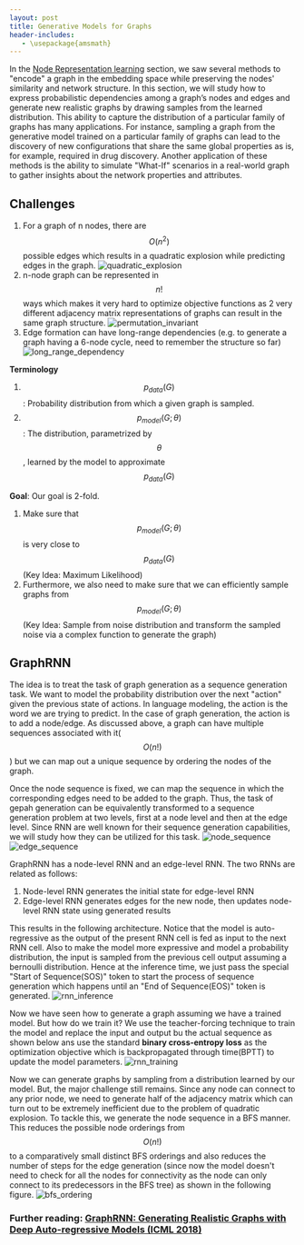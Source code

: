 ```yaml
---
layout: post
title: Generative Models for Graphs
header-includes:
   - \usepackage{amsmath}
---
```


In the [Node Representation learning](node-representation-learning.md) section, we saw several methods to "encode" a graph in the embedding space while preserving the nodes' similarity and network structure. In this section, we will study how to express probabilistic dependencies among a graph’s nodes and edges and generate new realistic graphs by drawing samples from the learned distribution. This ability to capture the distribution of a particular family of graphs has many applications. For instance, sampling a graph from the generative model trained on a particular family of graphs can lead to the discovery of new configurations that share the same global properties as is, for example, required in drug discovery. Another application of these methods is the ability to simulate "What-If" scenarios in a real-world graph to gather insights about the network properties and attributes.

## Challenges 
1. For a graph of n nodes, there are $$O(n^2)$$ possible edges which results in a quadratic explosion while predicting edges in the graph.
![quadratic_explosion](../assets/img/quadratic_explosion.png?style=centerme)
2. n-node graph can be represented in $$n!$$ ways which makes it very hard to optimize objective functions as 2 very different adjacency matrix representations of graphs can result in the same graph structure.
![permutation_invariant](../assets/img/permutation_invariant.png?style=centerme)
3. Edge formation can have long-range dependencies (e.g. to generate a graph having a 6-node cycle, need to remember the structure so far)
![long_range_dependency](../assets/img/long_range_dependency.png?style=centerme)

**Terminology**
1. $$p_{data}(G)$$: Probability distribution from which a given graph is sampled.
2. $$p_{model}(G;\theta)$$: The distribution, parametrized by $$\theta$$, learned by the model to approximate $$p_{data}(G)$$

**Goal**: Our goal is 2-fold. 
1. Make sure that $$p_{model}(G;\theta)$$ is very close to $$p_{data}(G)$$ (Key Idea: Maximum Likelihood)
2. Furthermore, we also need to make sure that we can efficiently sample graphs from $$p_{model}(G;\theta)$$ (Key Idea: Sample from noise distribution and transform the sampled noise via a complex function to generate the graph)

## GraphRNN
The idea is to treat the task of graph generation as a sequence generation task. We want to model the probability distribution over the next "action" given the previous state of actions. In language modeling, the action is the word we are trying to predict. In the case of graph generation, the action is to add a node/edge. As discussed above, a graph can have multiple sequences associated with it($$O(n!)$$) but we can map out a unique sequence by ordering the nodes of the graph. 

Once the node sequence is fixed, we can map the sequence in which the corresponding edges need to be added to the graph. Thus, the task of gepah generation can be equivalently transformed to a sequence generation problem at two levels, first at a node level and then at the edge level. Since RNN are well known for their sequence generation capabilities, we will study how they can be utilized for this task.
![node_sequence](../assets/img/node_sequence.png?style=centerme)
![edge_sequence](../assets/img/edge_sequence.png?style=centerme)

GraphRNN has a node-level RNN and an edge-level RNN. The two RNNs are related as follows:
1. Node-level RNN generates the initial state for edge-level RNN
2. Edge-level RNN generates edges for the new node, then updates node-level RNN state using generated results

This results in the following architecture. Notice that the model is auto-regressive as the output of the present RNN cell is fed as input to the next RNN cell. Also to make the model more expressive and model a probability distribution, the input is sampled from the previous cell output assuming a bernoulli distribution. Hence at the inference time, we just pass the special "Start of Sequence(SOS)" token to start the process of sequence generation which happens until an "End of Sequence(EOS)" token is generated. 
![rnn_inference](../assets/img/rnn_inference.png?style=centerme)

Now we have seen how to generate a graph assuming we have a trained model. But how do we train it? We use the teacher-forcing technique to train the model and replace the input and output bu the actual sequence as shown below ans use the standard **binary cross-entropy loss** as the optimization objective which is backpropagated through time(BPTT) to update the model parameters.
![rnn_training](../assets/img/rnn_training.png?style=centerme)

Now we can generate graphs by sampling from a distribution learned by our model. But, the major challenge still remains. Since any node can connect to any prior node, we need to generate half of the adjacency matrix which can turn out to be extremely inefficient due to the problem of quadratic explosion. To tackle this, we generate the node sequence in a BFS manner. This reduces the possible node orderings from $$O(n!)$$ to a comparatively small distinct BFS orderings and also reduces the number of steps for the edge generation (since now the model doesn't need to check for all the nodes for connectivity as the node can only connect to its predecessors in the BFS tree) as shown in the following figure.
![bfs_ordering](../assets/img/bfs_ordering.png?style=centerme)

### Further reading: [GraphRNN: Generating Realistic Graphs with Deep Auto-regressive Models (ICML 2018)](https://cs.stanford.edu/people/jure/pubs/graphrnn-icml18.pdf)